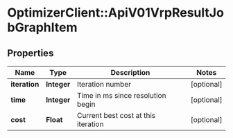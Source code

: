 # OptimizerClient::ApiV01VrpResultJobGraphItem

## Properties
Name | Type | Description | Notes
------------ | ------------- | ------------- | -------------
**iteration** | **Integer** | Iteration number | [optional] 
**time** | **Integer** | Time in ms since resolution begin | [optional] 
**cost** | **Float** | Current best cost at this iteration | [optional] 


